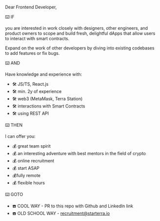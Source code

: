 Dear Frontend Developer,

⌨️ IF

you are interested in work closely with designers, other engineers, and product owners to scope and build fresh, delightful dApps that allow users to interact with smart contracts.

Expand on the work of other developers by diving into existing codebases to add features or fix bugs.

⌨️ AND

Have knowledge and experience with:

- 🛠 JS/TS, React.js
- 🛠 min. 2y of experience
- 🛠 web3 (MetaMask, Terra Station)
- 🛠 interactions with Smart Contracts
- 🛠 using REST API

⌨️ THEN

I can offer you:

- 💰 great team spirit
- 💰 an interesting adventure with  best mentors in the field of crypto
- 💰 online recruitment
- 💰 start ASAP
- 💰fully remote
- 💰 flexible hours

⌨️ GOTO

- ☎️ COOL WAY - PR to this repo with Github and LinkedIn link
- ☎️ OLD SCHOOL WAY - [recruitment@starterra.io](recruitment@starterra.io)
 
